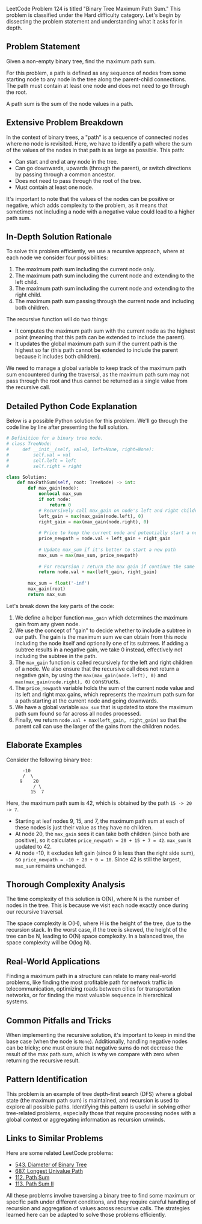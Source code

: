 LeetCode Problem 124 is titled "Binary Tree Maximum Path Sum." This problem is classified under the Hard difficulty category. Let's begin by dissecting the problem statement and understanding what it asks for in depth.

## Problem Statement

Given a non-empty binary tree, find the maximum path sum.

For this problem, a path is defined as any sequence of nodes from some starting node to any node in the tree along the parent-child connections. The path must contain at least one node and does not need to go through the root.

A path sum is the sum of the node values in a path.

## Extensive Problem Breakdown

In the context of binary trees, a "path" is a sequence of connected nodes where no node is revisited. Here, we have to identify a path where the sum of the values of the nodes in that path is as large as possible. This path:

- Can start and end at any node in the tree.
- Can go downwards, upwards (through the parent), or switch directions by passing through a common ancestor.
- Does not need to pass through the root of the tree.
- Must contain at least one node.

It's important to note that the values of the nodes can be positive or negative, which adds complexity to the problem, as it means that sometimes not including a node with a negative value could lead to a higher path sum.

## In-Depth Solution Rationale

To solve this problem efficiently, we use a recursive approach, where at each node we consider four possibilities:

1. The maximum path sum including the current node only.
2. The maximum path sum including the current node and extending to the left child.
3. The maximum path sum including the current node and extending to the right child.
4. The maximum path sum passing through the current node and including both children.

The recursive function will do two things:
- It computes the maximum path sum with the current node as the highest point (meaning that this path can be extended to include the parent).
- It updates the global maximum path sum if the current path is the highest so far (this path cannot be extended to include the parent because it includes both children).

We need to manage a global variable to keep track of the maximum path sum encountered during the traversal, as the maximum path sum may not pass through the root and thus cannot be returned as a single value from the recursive call.

## Detailed Python Code Explanation

Below is a possible Python solution for this problem. We'll go through the code line by line after presenting the full solution.

```python
# Definition for a binary tree node.
# class TreeNode:
#     def __init__(self, val=0, left=None, right=None):
#         self.val = val
#         self.left = left
#         self.right = right

class Solution:
    def maxPathSum(self, root: TreeNode) -> int:
        def max_gain(node):
            nonlocal max_sum
            if not node:
                return 0
            # Recursively call max_gain on node's left and right children
            left_gain = max(max_gain(node.left), 0)
            right_gain = max(max_gain(node.right), 0)
            
            # Price to keep the current node and potentially start a new path
            price_newpath = node.val + left_gain + right_gain
            
            # Update max_sum if it's better to start a new path
            max_sum = max(max_sum, price_newpath)
            
            # For recursion : return the max gain if continue the same path
            return node.val + max(left_gain, right_gain)
        
        max_sum = float('-inf')
        max_gain(root)
        return max_sum
```

Let's break down the key parts of the code:

1. We define a helper function `max_gain` which determines the maximum gain from any given node.
2. We use the concept of "gain" to decide whether to include a subtree in our path. The gain is the maximum sum we can obtain from this node including the node itself and optionally one of its subtrees. If adding a subtree results in a negative gain, we take 0 instead, effectively not including the subtree in the path.
3. The `max_gain` function is called recursively for the left and right children of a node. We also ensure that the recursive call does not return a negative gain, by using the `max(max_gain(node.left), 0)` and `max(max_gain(node.right), 0)` constructs.
4. The `price_newpath` variable holds the sum of the current node value and its left and right max gains, which represents the maximum path sum for a path starting at the current node and going downwards.
5. We have a global variable `max_sum` that is updated to store the maximum path sum found so far across all nodes processed.
6. Finally, we return `node.val + max(left_gain, right_gain)` so that the parent call can use the larger of the gains from the children nodes.

## Elaborate Examples

Consider the following binary tree:

```
      -10
      /  \
     9    20
          / \
         15  7
```

Here, the maximum path sum is 42, which is obtained by the path `15 -> 20 -> 7`.

- Starting at leaf nodes 9, 15, and 7, the maximum path sum at each of these nodes is just their value as they have no children.
- At node 20, the `max_gain` sees it can take both children (since both are positive), so it calculates `price_newpath = 20 + 15 + 7 = 42`. `max_sum` is updated to 42.
- At node -10, it excludes left gain (since 9 is less than the right side sum), so `price_newpath = -10 + 20 + 0 = 10`. Since 42 is still the largest, `max_sum` remains unchanged.

## Thorough Complexity Analysis

The time complexity of this solution is O(N), where N is the number of nodes in the tree. This is because we visit each node exactly once during our recursive traversal.

The space complexity is O(H), where H is the height of the tree, due to the recursion stack. In the worst case, if the tree is skewed, the height of the tree can be N, leading to O(N) space complexity. In a balanced tree, the space complexity will be O(log N).

## Real-World Applications

Finding a maximum path in a structure can relate to many real-world problems, like finding the most profitable path for network traffic in telecommunication, optimizing roads between cities for transportation networks, or for finding the most valuable sequence in hierarchical systems.

## Common Pitfalls and Tricks

When implementing the recursive solution, it's important to keep in mind the base case (when the node is `None`). Additionally, handling negative nodes can be tricky; one must ensure that negative sums do not decrease the result of the max path sum, which is why we compare with zero when returning the recursive result.

## Pattern Identification

This problem is an example of tree depth-first search (DFS) where a global state (the maximum path sum) is maintained, and recursion is used to explore all possible paths. Identifying this pattern is useful in solving other tree-related problems, especially those that require processing nodes with a global context or aggregating information as recursion unwinds.

## Links to Similar Problems

Here are some related LeetCode problems:

- [543. Diameter of Binary Tree](https://leetcode.com/problems/diameter-of-binary-tree/)
- [687. Longest Univalue Path](https://leetcode.com/problems/longest-univalue-path/)
- [112. Path Sum](https://leetcode.com/problems/path-sum/)
- [113. Path Sum II](https://leetcode.com/problems/path-sum-ii/)

All these problems involve traversing a binary tree to find some maximum or specific path under different conditions, and they require careful handling of recursion and aggregation of values across recursive calls. The strategies learned here can be adapted to solve those problems efficiently.